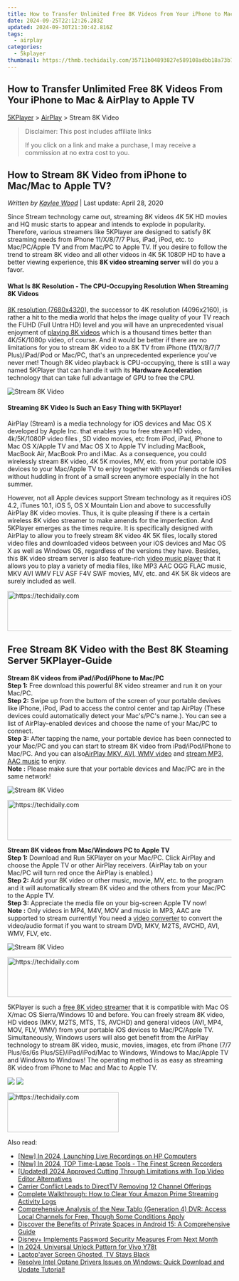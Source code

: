```yaml
---
title: How to Transfer Unlimited Free 8K Videos From Your iPhone to Mac & AirPlay to Apple TV
date: 2024-09-25T22:12:26.283Z
updated: 2024-09-30T21:30:42.816Z
tags:
  - airplay
categories:
  - 5kplayer
thumbnail: https://thmb.techidaily.com/35711b04893827e589108adbb18a73b7e3ecd093c90f2ad47957b85620005c06.png
---
```


## How to Transfer Unlimited Free 8K Videos From Your iPhone to Mac & AirPlay to Apple TV

[5KPlayer](https://tools.techidaily.com/5kplayer/products/) \> [AirPlay](https://tools.techidaily.com/5kplayer/airplay/) \> Stream 8K Video

>  Disclaimer: This post includes affiliate links
>
>  If you click on a link and make a purchase, I may receive a commission at no extra cost to you.
>

## How to Stream 8K Video from iPhone to Mac/Mac to Apple TV?

 _Written by [Kaylee Wood](https://www.quora.com/profile/Amanda-Hu-21)_ | Last update: April 28, 2020

Since Stream technology came out, streaming 8K videos 4K 5K HD movies and HQ music starts to appear and intends to explode in popularity. Therefore, various streamers like 5KPlayer are designed to satisfy 8K streaming needs from iPhone 11/X/8/7/7 Plus, iPad, iPod, etc. to Mac/PC/Apple TV and from Mac/PC to Apple TV. If you desire to follow the trend to stream 8K video and all other videos in 4K 5K 1080P HD to have a better viewing experience, this **8K video streaming server** will do you a favor.

#### **What Is 8K Resolution - The CPU-Occupying Resolution When Streaming 8K Videos**

[8K resolution (7680x4320](https://en.wikipedia.org/wiki/8K%5Fresolution)), the successor to 4K resolution (4096x2160), is rather a hit to the media world that helps the image quality of your TV reach the FUHD (Full Untra HD) level and you will have an unprecedented visual enjoyment of [playing 8K videos](https://tools.techidaily.com/5kplayer/video-music-player/) which is a thousand times better than 4K/5K/1080p video, of course. And it would be better if there are no limitations for you to stream 8K video to a 8K TV from iPhone (11/X/8/7/7 Plus)/iPad/iPod or Mac/PC, that's an unprecedented experience you've never met! Though 8K video playback is CPU-occupying, there is still a way named 5KPlayer that can handle it with its **Hardware Acceleration** technology that can take full advantage of GPU to free the CPU.

![Stream 8K Video](https://www.5kplayer.com/airplay/../airplay/img/5kp-aiplay-8k-tv-yxt-061203.jpg) 

#### **Streaming 8K Video Is Such an Easy Thing with 5KPlayer!**

AirPlay (Stream) is a media technology for iOS devices and Mac OS X developed by Apple Inc. that enables you to free stream HD video, 4k/5K/1080P video files , SD video movies, etc from iPod, iPad, iPhone to Mac OS X/Apple TV and Mac OS X to Apple TV including MacBook, MacBook Air, MacBook Pro and iMac. As a consequence, you could wirelessly stream 8K video, 4K 5K movies, MV, etc. from your portable iOS devices to your Mac/Apple TV to enjoy together with your friends or families without huddling in front of a small screen anymore especially in the hot summer.

However, not all Apple devices support Stream technology as it requires iOS 4.2, iTunes 10.1, iOS 5, OS X Mountain Lion and above to successfully AirPlay 8K video movies. Thus, it is quite pleasing if there is a certain wireless 8K video streamer to make amends for the imperfection. And 5KPlayer emerges as the times require. It is specifically designed with AirPlay to allow you to freely stream 8K video 4K 5K files, locally stored video files and downloaded videos between your iOS devices and Mac OS X as well as Windows OS, regardless of the versions they have. Besides, this 8K video stream server is also feature-rich [video music player](https://tools.techidaily.com/5kplayer/video-music-player/) that it allows you to play a variety of media files, like MP3 AAC OGG FLAC music, MKV AVI WMV FLV ASF F4V SWF movies, MV, etc. and 4K 5K 8k videos are surely included as well.

<!-- affiliate ads begin -->
<a href="https://appsumo.8odi.net/c/5597632/2082530/7443" target="_top" id="2082530">
  <img src="//a.impactradius-go.com/display-ad/7443-2082530" border="0" alt="https://techidaily.com" width="728" height="90"/>
</a>
<img height="0" width="0" src="https://appsumo.8odi.net/i/5597632/2082530/7443" style="position:absolute;visibility:hidden;" border="0" />
<!-- affiliate ads end -->

## Free Stream 8K Video with the Best 8K Steaming Server 5KPlayer-Guide

**Stream 8K videos from iPad/iPod/iPhone to Mac/PC**  
**Step 1:** Free download this powerful 8K video streamer and run it on your Mac/PC.  
**Step 2:** Swipe up from the buttom of the screen of your portable devives like iPhone, iPod, iPad to access the control center and tap AirPlay (These devices could automatically detect your Mac's/PC's name.). You can see a list of AirPlay-enabled devices and choose the name of your Mac/PC to connect.  
**Step 3:** After tapping the name, your portable device has been connected to your Mac/PC and you can start to stream 8K video from iPad/iPod/iPhone to Mac/PC. And you can also[AirPlay MKV, AVI, WMV video](https://tools.techidaily.com/5kplayer/airplay/) and [stream MP3, AAC music](https://tools.techidaily.com/5kplayer/airplay/) to enjoy.  
**Note :** Please make sure that your portable devices and Mac/PC are in the same network!

![Stream 8K Video](https://www.5kplayer.com/airplay/img/5kp-aiplay-8k-tv-yxt-061201.jpg) 

<!-- affiliate ads begin -->
<a href="https://ephamedtechinc.pxf.io/c/5597632/2137209/26400" target="_top" id="2137209">
  <img src="//a.impactradius-go.com/display-ad/26400-2137209" border="0" alt="https://techidaily.com" width="728" height="90"/>
</a>
<img height="0" width="0" src="https://ephamedtechinc.pxf.io/i/5597632/2137209/26400" style="position:absolute;visibility:hidden;" border="0" />
<!-- affiliate ads end -->

**Stream 8K videos from Mac/Windows PC to Apple TV**  
**Step 1:** Download and Run 5KPlayer on your Mac/PC. Click AirPlay and choose the Apple TV or other AirPlay receivers. (AirPlay tab on your Mac/PC will turn red once the AirPlay is enabled.)  
**Step 2:** Add your 8K video or other music, movie, MV, etc. to the program and it will automatically stream 8K video and the others from your Mac/PC to the Apple TV.  
**Step 3:** Appreciate the media file on your big-screen Apple TV now!  
**Note :** Only videos in MP4, M4V, MOV and music in MP3, AAC are supported to stream currently! You need a [video converter](https://tools.techidaily.com/macxdvd/products/) to convert the video/audio format if you want to stream DVD, MKV, M2TS, AVCHD, AVI, WMV, FLV, etc.

![Stream 8K Video](https://www.5kplayer.com/airplay/img/5kp-aiplay-8k-tv-yxt-061202.jpg) 

<!-- affiliate ads begin -->
<a href="https://ephamedtechinc.pxf.io/c/5597632/2130530/26400" target="_top" id="2130530">
  <img src="//a.impactradius-go.com/display-ad/26400-2130530" border="0" alt="https://techidaily.com" width="728" height="90"/>
</a>
<img height="0" width="0" src="https://ephamedtechinc.pxf.io/i/5597632/2130530/26400" style="position:absolute;visibility:hidden;" border="0" />
<!-- affiliate ads end -->

5KPlayer is such a [free 8K video streamer](https://tools.techidaily.com/5kplayer/airplay/) that it is compatible with Mac OS X/mac OS Sierra/Windows 10 and before. You can freely stream 8K video, HD videos (MKV, M2TS, MTS, TS, AVCHD) and general videos (AVI, MP4, MOV, FLV, WMV) from your portable iOS devices to Mac/PC/Apple TV. Simultaneously, Windows users will also get benefit from the AirPlay technology to stream 8K video, music, movies, images, etc from iPhone (7/7 Plus/6s/6s Plus/SE)/iPad/iPod/Mac to Windows, Windows to Mac/Apple TV and Windows to Windows! The operating method is as easy as streaming 8K video from iPhone to Mac and Mac to Apple TV.

[![](https://www.5kplayer.com/airplay/../button/freedownwhitewin.png)](https://tools.techidaily.com/5kplayer/products/) [![](https://www.5kplayer.com/airplay/../button/freedownbackmac.png)](https://tools.techidaily.com/5kplayer/products/)

<!-- affiliate ads begin -->
<a href="https://aligracehair.sjv.io/c/5597632/2135368/19272" target="_top" id="2135368">
  <img src="//a.impactradius-go.com/display-ad/19272-2135368" border="0" alt="https://techidaily.com" width="250" height="90"/>
</a>
<img height="0" width="0" src="https://aligracehair.sjv.io/i/5597632/2135368/19272" style="position:absolute;visibility:hidden;" border="0" />
<!-- affiliate ads end -->

<ins class="adsbygoogle"
     style="display:block"
     data-ad-format="autorelaxed"
     data-ad-client="ca-pub-7571918770474297"
     data-ad-slot="1223367746"></ins>

<ins class="adsbygoogle"
     style="display:block"
     data-ad-client="ca-pub-7571918770474297"
     data-ad-slot="8358498916"
     data-ad-format="auto"
     data-full-width-responsive="true"></ins>

<span class="atpl-alsoreadstyle">Also read:</span>
<div><ul>
<li><a href="https://screen-activity-recording.techidaily.com/new-in-2024-launching-live-recordings-on-hp-computers/"><u>[New] In 2024, Launching Live Recordings on HP Computers</u></a></li>
<li><a href="https://video-screen-grab.techidaily.com/new-in-2024-top-time-lapse-tools-the-finest-screen-recorders/"><u>[New] In 2024, TOP Time-Lapse Tools - The Finest Screen Recorders</u></a></li>
<li><a href="https://vimeo-videos.techidaily.com/updated-2024-approved-cutting-through-limitations-with-top-video-editor-alternatives/"><u>[Updated] 2024 Approved Cutting Through Limitations with Top Video Editor Alternatives</u></a></li>
<li><a href="https://media-tips.techidaily.com/carrier-conflict-leads-to-directtv-removing-12-channel-offerings/"><u>Carrier Conflict Leads to DirectTV Removing 12 Channel Offerings</u></a></li>
<li><a href="https://media-tips.techidaily.com/complete-walkthrough-how-to-clear-your-amazon-prime-streaming-activity-logs/"><u>Complete Walkthrough: How to Clear Your Amazon Prime Streaming Activity Logs</u></a></li>
<li><a href="https://media-tips.techidaily.com/comprehensive-analysis-of-the-new-tablo-generation-4-dvr-access-local-channels-for-free-though-some-conditions-apply/"><u>Comprehensive Analysis of the New Tablo (Generation 4) DVR: Access Local Channels for Free, Though Some Conditions Apply</u></a></li>
<li><a href="https://hardware-updates.techidaily.com/discover-the-benefits-of-private-spaces-in-android-15-a-comprehensive-guide/"><u>Discover the Benefits of Private Spaces in Android 15: A Comprehensive Guide</u></a></li>
<li><a href="https://media-tips.techidaily.com/disneyplus-implements-password-security-measures-from-next-month/"><u>Disney+ Implements Password Security Measures From Next Month</u></a></li>
<li><a href="https://android-unlock.techidaily.com/in-2024-universal-unlock-pattern-for-vivo-y78t-by-drfone-android/"><u>In 2024, Universal Unlock Pattern for Vivo Y78t</u></a></li>
<li><a href="https://network-issues.techidaily.com/laptopayer-screen-ghosted-tv-stays-black/"><u>Laptop'ayer Screen Ghosted, TV Stays Black</u></a></li>
<li><a href="https://win-amazing.techidaily.com/1722962554403-resolve-intel-optane-drivers-issues-on-windows-quick-download-and-update-tutorial/"><u>Resolve Intel Optane Drivers Issues on Windows: Quick Download and Update Tutorial!</u></a></li>
</ul></div>

